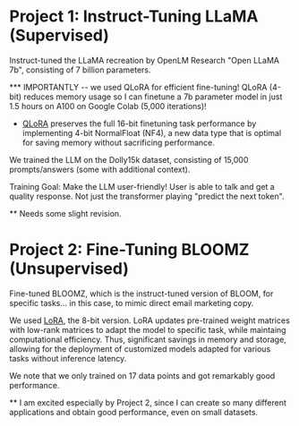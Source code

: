 # Project 1: Instruct-Tuning LLaMA (Supervised) 

Instruct-tuned the LLaMA recreation by OpenLM Research "Open LLaMA 7b", consisting of 7 billion parameters.

*** IMPORTANTLY -- we used QLoRA for efficient fine-tuning! QLoRA (4-bit) reduces memory usage so I can finetune a 7b parameter model in just 1.5 hours on A100 on Google Colab (5,000 iterations)!
    
- [QLoRA](https://github.com/artidoro/qlora) preserves the full 16-bit finetuning task performance by implementing 4-bit NormalFloat (NF4), a new data type that is optimal for saving memory without sacrificing performance.
    
We trained the LLM on the Dolly15k dataset, consisting of 15,000 prompts/answers (some with additional context). 

Training Goal: Make the LLM user-friendly! User is able to talk and get a quality response. Not just the transformer playing "predict the next token".

** Needs some slight revision.


# Project 2: Fine-Tuning BLOOMZ (Unsupervised)

Fine-tuned BLOOMZ, which is the instruct-tuned version of BLOOM, for specific tasks... in this case, to mimic direct email marketing copy.

We used [LoRA](https://arxiv.org/abs/2106.09685), the 8-bit version. LoRA updates pre-trained weight matrices with low-rank matrices to adapt the model to specific task, while maintaing computational efficiency. Thus, significant savings in memory and storage, allowing for the deployment of customized models adapted for various tasks without inference latency.

We note that we only trained on 17 data points and got remarkably good performance. 

** I am excited especially by Project 2, since I can create so many different applications and obtain good performance, even on small datasets. 
